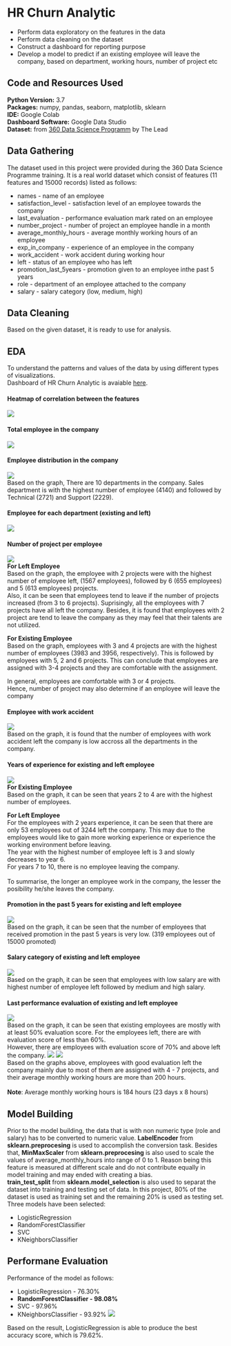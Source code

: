 # HR Churn Analytic

* Perform data exploratory on the features in the data
* Perform data cleaning on the dataset 
* Construct a dashboard for reporting purpose 
* Develop a model to predict if an existing employee will leave the company, based on department, working hours, number of project etc

## Code and Resources Used

**Python Version:** 3.7 <br>
**Packages:** numpy, pandas, seaborn, matplotlib, sklearn <br>
**IDE:** Google Colab <br>
**Dashboard Software:** Google Data Studio <br>
**Dataset:** from [360 Data Science Programm](https://thelead.io/data-science-360) by The Lead 

## Data Gathering

The dataset used in this project were provided during the 360 Data Science Programme training. It is a real world dataset which consist of features (11 features and 15000 records) listed as follows: <br>
* names - name of an employee
* satisfaction_level - satisfaction level of an employee towards the company
* last_evaluation - performance evaluation mark rated on an employee
* number_project - number of project an employee handle in a month
* average_monthly_hours - average monthly working hours of an employee
* exp_in_company - experience of an employee in the company
* work_accident - work accident during working hour
* left - status of an employee who has left
* promotion_last_5years - promotion given to an employee inthe past 5 years
* role - department of an employee attached to the company
* salary - salary category (low, medium, high)

## Data Cleaning

Based on the given dataset, it is ready to use for analysis. 

## EDA

To understand the patterns and values of the data by using different types of visualizations. <br>
Dashboard of HR Churn Analytic is avaiable [here](https://datastudio.google.com/reporting/1774b914-a1c3-4b3b-b537-5534ffbc1889).

#### Heatmap of correlation between the features 
![](/images/HRC_Corr.png)
  
#### Total employee in the company
![](/images/TotalEmp.png)

#### Employee distribution in the company
![](/images/EmpDistribution.png)
<br> Based on the graph, There are 10 departments in the company. Sales department is with the highest number of employee (4140) and followed by Technical (2721) and Support (2229). <br> 

#### Employee for each department (existing and left)
![](/images/Exist_vs_Left_Dept.png)

#### Number of project per employee
![](/images/Emp_vs_proj.png)
<br>**For Left Employee** <br>
Based on the graph, the employee with 2 projects were with the highest number of employee left, (1567 employees), followed by 6 (655 employees) and 5 (613 employees) projects. <br> Also, it can be seen that employees tend to leave if the number of projects increased (from 3 to 6 projects). Suprisingly, all the employees with 7 projects have all left the company. Besides, it is found that employees with 2 project are tend to leave the company as they may feel that their talents are not utilized. <br> 

**For Existing Employee** <br>
Based on the graph, employees with 3 and 4 projects are with the highest number of employees (3983 and 3956, respectively). This is followed by employees with 5, 2 and 6 projects. This can conclude that employees are assigned with 3-4 projects and they are comfortable with the assignment. <br> 

In general, employees are comfortable with 3 or 4 projects. <br> Hence, number of project may also determine if an employee will leave the company <br>

#### Employee with work accident
![](/images/Emp_vs_WorkAcc.png)
<br> Based on the graph, it is found that the number of employees with work accident left the company is low accross all the departments in the company. <br>

#### Years of experience for existing and left employee
![](/images/Emp_vs_exp.png)
<br> **For Existing Employee** <br>
Based on the graph, it can be seen that years 2 to 4 are with the highest number of employees. <br>

**For Left Employee** <br>
For the employees with 2 years experience, it can be seen that there are only 53 employees out of 3244 left the company. This may due to the employees would like to gain more working experience or experience the working environment before leaving. <br>
The year with the highest number of employee left is 3 and slowly decreases to year 6. <br>
For years 7 to 10, there is no employee leaving the company. <br><br>
To summarise, the longer an employee work in the company, the lesser the posibility he/she leaves the company. <br>

#### Promotion in the past 5 years for existing and left employee
![](/images/Emp_vs_promo.png)
<br> Based on the graph, it can be seen that the number of employees that received promotion in the past 5 years is very low. (319 employees out of 15000 promoted) <br>

#### Salary category of existing and left employee
![](/images/Emp_vs_sal.png)
<br> Based on the graph, it can be seen that employees with low salary are with highest number of employee left followed by medium and high salary. <br> 

#### Last performance evaluation of existing and left employee
![](/images/Emp_vs_evaluation.png)
<br> Based on the graph, it can be seen that existing employees are mostly with at least 50% evaluation score. For the employees left, there are with evaluation score of less than 60%. <br> However, there are employees with evaluation score of 70% and above left the company. 
![](/images/Emp_vs_workHours.png) 
![](/images/Emp_vs_workHours_2.png)
<br> Based on the graphs above, employees with good evaluation left the company mainly due to most of them are assigned with 4 - 7 projects, and their average monthly working hours are more than 200 hours. <br><br> **Note**: Average monthly working hours is 184 hours (23 days x 8 hours) <br>

## Model Building

Prior to the model building, the data that is with non numeric type (role and salary) has to be converted to numeric value. **LabelEncoder** from **sklearn.preprocesing** is used to accomplish the conversion task. Besides that, **MinMaxScaler** from **sklearn.preprocesing** is also used to scale the values of average_monthly_hours into range of 0 to 1. Reason being this feature is measured at different scale and do not contribute equally in model training and may ended with creating a bias. <br> 
**train_test_split** from **sklearn.model_selection** is also used to separat the dataset into training and testing set of data. In this project, 80% of the dataset is used as training set and the remaining 20% is used as testing set. <br>
Three models have been selected: <br>
* LogisticRegression
* RandomForestClassifier
* SVC
* KNeighborsClassifier  

## Performane Evaluation

Performance of the model as follows: <br>
* LogisticRegression - 76.30%
* **RandomForestClassifier - 98.08%**
* SVC - 97.96%
* KNeighborsClassifier - 93.92%
![](/images/model_performance_HRC.png)

Based on the result, LogisticRegression is able to produce the best accuracy score, which is 79.62%.























